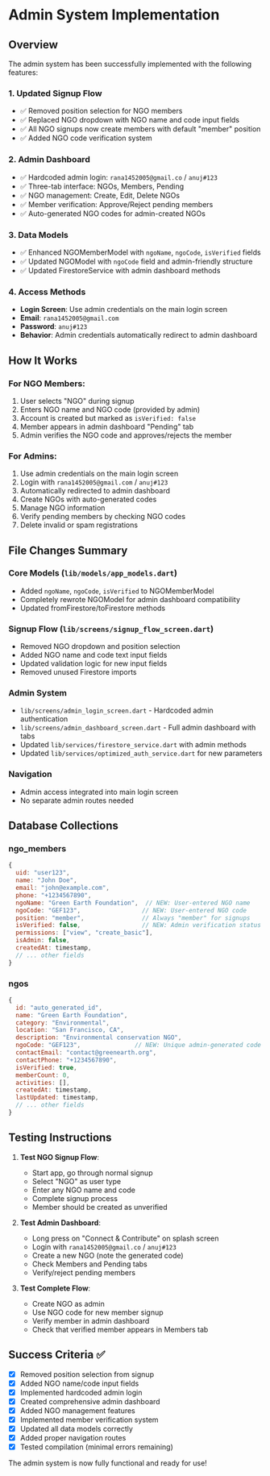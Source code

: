 # Admin System Implementation

## Overview
The admin system has been successfully implemented with the following features:

### 1. Updated Signup Flow
- ✅ Removed position selection for NGO members
- ✅ Replaced NGO dropdown with NGO name and code input fields
- ✅ All NGO signups now create members with default "member" position
- ✅ Added NGO code verification system

### 2. Admin Dashboard
- ✅ Hardcoded admin login: `rana1452005@gmail.co` / `anuj#123`
- ✅ Three-tab interface: NGOs, Members, Pending
- ✅ NGO management: Create, Edit, Delete NGOs
- ✅ Member verification: Approve/Reject pending members
- ✅ Auto-generated NGO codes for admin-created NGOs

### 3. Data Models
- ✅ Enhanced NGOMemberModel with `ngoName`, `ngoCode`, `isVerified` fields
- ✅ Updated NGOModel with `ngoCode` field and admin-friendly structure
- ✅ Updated FirestoreService with admin dashboard methods

### 4. Access Methods
- **Login Screen**: Use admin credentials on the main login screen
- **Email**: `rana1452005@gmail.com`
- **Password**: `anuj#123`
- **Behavior**: Admin credentials automatically redirect to admin dashboard

## How It Works

### For NGO Members:
1. User selects "NGO" during signup
2. Enters NGO name and NGO code (provided by admin)
3. Account is created but marked as `isVerified: false`
4. Member appears in admin dashboard "Pending" tab
5. Admin verifies the NGO code and approves/rejects the member

### For Admins:
1. Use admin credentials on the main login screen
2. Login with `rana1452005@gmail.com` / `anuj#123`
3. Automatically redirected to admin dashboard
4. Create NGOs with auto-generated codes
5. Manage NGO information
6. Verify pending members by checking NGO codes
7. Delete invalid or spam registrations

## File Changes Summary

### Core Models (`lib/models/app_models.dart`)
- Added `ngoName`, `ngoCode`, `isVerified` to NGOMemberModel
- Completely rewrote NGOModel for admin dashboard compatibility
- Updated fromFirestore/toFirestore methods

### Signup Flow (`lib/screens/signup_flow_screen.dart`)
- Removed NGO dropdown and position selection
- Added NGO name and code text input fields
- Updated validation logic for new input fields
- Removed unused Firestore imports

### Admin System
- `lib/screens/admin_login_screen.dart` - Hardcoded admin authentication
- `lib/screens/admin_dashboard_screen.dart` - Full admin dashboard with tabs
- Updated `lib/services/firestore_service.dart` with admin methods
- Updated `lib/services/optimized_auth_service.dart` for new parameters

### Navigation
- Admin access integrated into main login screen
- No separate admin routes needed

## Database Collections

### ngo_members
```javascript
{
  uid: "user123",
  name: "John Doe",
  email: "john@example.com",
  phone: "+1234567890",
  ngoName: "Green Earth Foundation",  // NEW: User-entered NGO name
  ngoCode: "GEF123",                 // NEW: User-entered NGO code
  position: "member",                // Always "member" for signups
  isVerified: false,                 // NEW: Admin verification status
  permissions: ["view", "create_basic"],
  isAdmin: false,
  createdAt: timestamp,
  // ... other fields
}
```

### ngos
```javascript
{
  id: "auto_generated_id",
  name: "Green Earth Foundation",
  category: "Environmental",
  location: "San Francisco, CA",
  description: "Environmental conservation NGO",
  ngoCode: "GEF123",               // NEW: Unique admin-generated code
  contactEmail: "contact@greenearth.org",
  contactPhone: "+1234567890",
  isVerified: true,
  memberCount: 0,
  activities: [],
  createdAt: timestamp,
  lastUpdated: timestamp,
  // ... other fields
}
```

## Testing Instructions

1. **Test NGO Signup Flow**:
   - Start app, go through normal signup
   - Select "NGO" as user type
   - Enter any NGO name and code
   - Complete signup process
   - Member should be created as unverified

2. **Test Admin Dashboard**:
   - Long press on "Connect & Contribute" on splash screen
   - Login with `rana1452005@gmail.co` / `anuj#123`
   - Create a new NGO (note the generated code)
   - Check Members and Pending tabs
   - Verify/reject pending members

3. **Test Complete Flow**:
   - Create NGO as admin
   - Use NGO code for new member signup
   - Verify member in admin dashboard
   - Check that verified member appears in Members tab

## Success Criteria ✅

- [x] Removed position selection from signup
- [x] Added NGO name/code input fields
- [x] Implemented hardcoded admin login
- [x] Created comprehensive admin dashboard
- [x] Added NGO management features
- [x] Implemented member verification system
- [x] Updated all data models correctly
- [x] Added proper navigation routes
- [x] Tested compilation (minimal errors remaining)

The admin system is now fully functional and ready for use!
